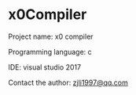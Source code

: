 # x0Compiler
Project name: x0 compiler

Programming language: c

IDE: visual studio 2017

Contact the author: zjli1997@qq.com
